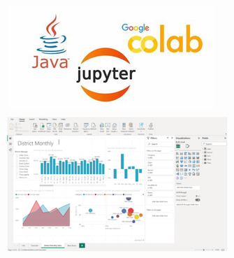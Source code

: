 ![Jupyter](https://github.com/Offori/Coding-Invaders/blob/main/jupyter.jpeg?raw=true)

![Colab](https://github.com/Offori/Coding-Invaders/blob/main/pbi.png?raw=true)
